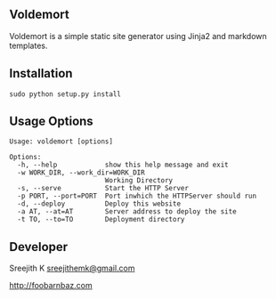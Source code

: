 Voldemort
---------

Voldemort is a simple static site generator using Jinja2 and markdown templates.

Installation
------------

    sudo python setup.py install

Usage Options
-------------

    Usage: voldemort [options]
    
    Options:
      -h, --help            show this help message and exit
      -w WORK_DIR, --work_dir=WORK_DIR
                            Working Directory
      -s, --serve           Start the HTTP Server
      -p PORT, --port=PORT  Port inwhich the HTTPServer should run
      -d, --deploy          Deploy this website
      -a AT, --at=AT        Server address to deploy the site
      -t TO, --to=TO        Deployment directory

Developer
---------

Sreejith K <sreejithemk@gmail.com>

http://foobarnbaz.com
